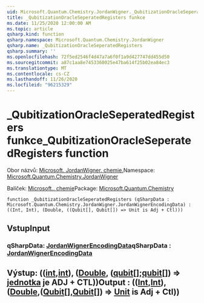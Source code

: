 ```yaml
---
uid: Microsoft.Quantum.Chemistry.JordanWigner._QubitizationOracleSeperatedRegisters
title: _QubitizationOracleSeperatedRegisters funkce
ms.date: 11/25/2020 12:00:00 AM
ms.topic: article
qsharp.kind: function
qsharp.namespace: Microsoft.Quantum.Chemistry.JordanWigner
qsharp.name: _QubitizationOracleSeperatedRegisters
qsharp.summary: ''
ms.openlocfilehash: 72f5ed2546f4d47a7a6f0f1a9d427747dd455d50
ms.sourcegitcommit: a87c1aa8e7453360025e47ba614f25b02ea84ec3
ms.translationtype: MT
ms.contentlocale: cs-CZ
ms.lasthandoff: 11/26/2020
ms.locfileid: "96215329"
---
```

# <a name="_qubitizationoracleseperatedregisters-function"></a><span data-ttu-id="97acd-102">_QubitizationOracleSeperatedRegisters funkce</span><span class="sxs-lookup"><span data-stu-id="97acd-102">_QubitizationOracleSeperatedRegisters function</span></span>

<span data-ttu-id="97acd-103">Obor názvů: [Microsoft. JordanWigner. chemie.](xref:Microsoft.Quantum.Chemistry.JordanWigner)</span><span class="sxs-lookup"><span data-stu-id="97acd-103">Namespace: [Microsoft.Quantum.Chemistry.JordanWigner](xref:Microsoft.Quantum.Chemistry.JordanWigner)</span></span>

<span data-ttu-id="97acd-104">Balíček: [Microsoft.. chemie](https://nuget.org/packages/Microsoft.Quantum.Chemistry)</span><span class="sxs-lookup"><span data-stu-id="97acd-104">Package: [Microsoft.Quantum.Chemistry](https://nuget.org/packages/Microsoft.Quantum.Chemistry)</span></span>




```qsharp
function _QubitizationOracleSeperatedRegisters (qSharpData : Microsoft.Quantum.Chemistry.JordanWigner.JordanWignerEncodingData) : ((Int, Int), (Double, ((Qubit[], Qubit[]) => Unit is Adj + Ctl)))
```


## <a name="input"></a><span data-ttu-id="97acd-105">Vstup</span><span class="sxs-lookup"><span data-stu-id="97acd-105">Input</span></span>

### <a name="qsharpdata--jordanwignerencodingdata"></a><span data-ttu-id="97acd-106">qSharpData: [JordanWignerEncodingData](xref:Microsoft.Quantum.Chemistry.JordanWigner.JordanWignerEncodingData)</span><span class="sxs-lookup"><span data-stu-id="97acd-106">qSharpData : [JordanWignerEncodingData](xref:Microsoft.Quantum.Chemistry.JordanWigner.JordanWignerEncodingData)</span></span>





## <a name="output--intintdoublequbitqubit--unit--is-adj--ctl"></a><span data-ttu-id="97acd-107">Výstup: (([int](xref:microsoft.quantum.lang-ref.int),[int](xref:microsoft.quantum.lang-ref.int)), ([Double](xref:microsoft.quantum.lang-ref.double), ([qubit](xref:microsoft.quantum.lang-ref.qubit)[];[qubit](xref:microsoft.quantum.lang-ref.qubit)[]) => [jednotka](xref:microsoft.quantum.lang-ref.unit)  je ADJ + CTL))</span><span class="sxs-lookup"><span data-stu-id="97acd-107">Output : (([Int](xref:microsoft.quantum.lang-ref.int),[Int](xref:microsoft.quantum.lang-ref.int)),([Double](xref:microsoft.quantum.lang-ref.double),([Qubit](xref:microsoft.quantum.lang-ref.qubit)[],[Qubit](xref:microsoft.quantum.lang-ref.qubit)[]) => [Unit](xref:microsoft.quantum.lang-ref.unit)  is Adj + Ctl))</span></span>

